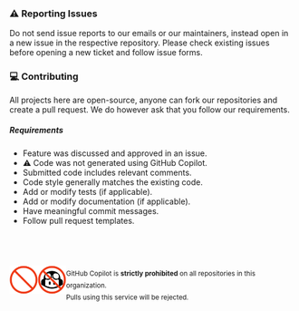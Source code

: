 ### ⚠️ Reporting Issues

Do not send issue reports to our emails or our maintainers, instead open in a new issue in the respective repository. Please check existing issues before opening a new ticket and follow issue forms.

### 💻 Contributing

All projects here are open-source, anyone can fork our repositories and create a pull request. We do however ask that you follow our requirements.

##### Requirements

 - Feature was discussed and approved in an issue.
 - ⚠️ Code was not generated using GitHub Copilot.
 - Submitted code includes relevant comments.
 - Code style generally matches the existing code.
 - Add or modify tests (if applicable).
 - Add or modify documentation (if applicable).
 - Have meaningful commit messages.
 - Follow pull request templates.

<div>
    <h2>&nbsp;</h2>
    <img alt="GitHub Copilot" align="left" src="https://raw.githubusercontent.com/KatsuteDev/.github/main/profile/copilot-dark.png#gh-dark-mode-only" width="50">
    <img alt="GitHub Copilot" align="left" src="https://raw.githubusercontent.com/KatsuteDev/.github/main/profile/copilot-light.png#gh-light-mode-only" width="50">
    <sub>GitHub Copilot is <b>strictly prohibited</b> on all repositories in this organization.<br>Pulls using this service will be rejected.</sub>
</div>